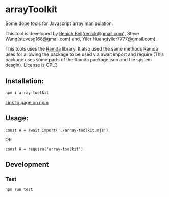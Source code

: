 # arrayToolkit

Some dope tools for Javascript array manipulation.

This tool is developed by [Renick Bell](https://renickbell.net/doku.php?id=start)(<renick@gmail.com>), Steve Wang(<stevesg168@gmail.com>) and, Yiler Huang(<yiler7777@gmail.com>).

This tools uses the [Ramda](https://ramdajs.com/) library. It also used the same methods Ramda uses for allowing the package to be used via await import and require (This package uses some parts of the Ramda package.json and file system desgin). 
License is GPL3

## Installation:

```
npm i array-toolkit
```

[Link to page on npm](https://www.npmjs.com/package/array-toolkit)

## Usage:

```
const A = await import('./array-toolkit.mjs')
```

OR

```
const A = require('array-toolkit')
```

## Development

### Test

```
npm run test
```
